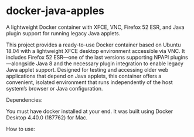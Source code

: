 # docker-java-apples
A lightweight Docker container with XFCE, VNC, Firefox 52 ESR, and Java plugin support for running legacy Java applets.

This project provides a ready-to-use Docker container based on Ubuntu 18.04 with a lightweight XFCE desktop environment accessible via VNC. It includes Firefox 52 ESR—one of the last versions supporting NPAPI plugins—alongside Java 8 and the necessary plugin integration to enable legacy Java applet support. Designed for testing and accessing older web applications that depend on Java applets, this container offers a convenient, isolated environment that runs independently of the host system’s browser or Java configuration.

Dependencies:

You must have docker installed at your end.
It was built using Docker Desktop 4.40.0 (187762) for Mac.

How to use:
